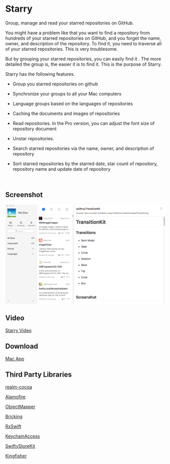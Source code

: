 # Starry
Group, manage and read your starred repositories on GitHub. 

You might have a problem like that you want to find a repository from hundreds of your starred repositories on GitHub, and you forget the name, owner, and description of the repository. To find it, you need to traverse all of your starred repositories. This is very troublesome. 

But by grouping your starred repositories, you can easily find it . The more detailed the group is, the easier it is to find it. This is the purpose of Starry.

 Starry has the following features.

* Group you starred repositories on github

* Synchronize your groups to all your Mac computers

* Language groups based on the languages of repositories

* Caching the documents and images of repositories

* Read repositories. In the Pro version, you can adjust the font size of repository document

* Unstar repositories.

* Search starred repositories via the name, owner, and description of repository

* Sort starred repositories by the starred date, star count of repository, repository name and update date of repository

  ​

## Screenshot

![Starry](screenshot.png)



## Video

[Starry Video](starry.mp4)



## Download

[Mac App](https://itunes.apple.com/us/app/starry/id1281893044)



## Third Party Libraries

[realm-cocoa](https://github.com/realm/realm-cocoa)

[Alamofire](https://github.com/Alamofire/Alamofire)

[ObjectMapper](https://github.com/Hearst-DD/ObjectMapper)

[Bricking](https://github.com/cp3hnu/Bricking)

[RxSwift](https://github.com/ReactiveX/RxSwift)

[KeychainAccess](https://github.com/kishikawakatsumi/KeychainAccess)

[SwiftyStoreKit](https://github.com/bizz84/SwiftyStoreKit)

[Kingfisher](https://github.com/onevcat/Kingfisher)